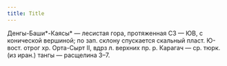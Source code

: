 ```yaml
---
title: Title
---
```


Денгы-Баши*-Каясы* — лесистая гора, протяженная СЗ — ЮВ, с конической вершиной;
по зап. склону спускается скальный пласт. Ю-вост. отрог хр. Орта-Сырт II, вдрз
л. верхних пр. р. Карагач — ср. тюрк. (из иран.) тангы — расщелина З–7.

